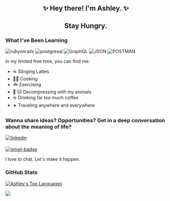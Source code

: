 <div align="center">

## &#x2728; Hey there! I'm Ashley. &#x2728;

## Stay Hungry.

</div>


<h3>What I've Been Learning</h3>

![rubyonrails](https://img.shields.io/badge/rubyonrails-000000?style=for-the-badge&logo=rubyonrails&logoColor=red)
![postgresql](https://img.shields.io/badge/postgresql-000000?style=for-the-badge&logo=postgresql&logoColor=light-blue)
![GraphQL](https://img.shields.io/badge/GraphQL-000000?style=for-the-badge&logo=GraphQL&logoColor=pink)
![JSON](https://img.shields.io/badge/JSON-100000?style=for-the-badge&logo=JSON&logoColor=477DC3&labelColor=000000&color=000000)
![POSTMAN](https://img.shields.io/badge/POSTMAN-100000?style=for-the-badge&logo=Postman&logoColor=ef5b25&labelColor=000000&color=000000)

In my limited free time, you can find me:

- ☕ Slinging Lattes
- 👩‍🍳 Cooking
- 🚲 Exercising
- 🐶 🐱 Decompressing with my animals
- ☕️ Drinking far too much coffee
- ✈️ Traveling anywhere and everywhere

<h3>Wanna share ideas? Opportunities? Get in a deep conversation about the meaning of life?</h3>

<a href="https://linkedin.com/in/ashuhleyt" target="_blank">
  <img src="https://img.shields.io/badge/linkedin-%231E77B5.svg?&style=for-the-badge&logo=linkedin&logoColor=white" alt="linkedin" style="margin-bottom: 5px;" />
</a>

[![gmail-badge]][Gmail]

I love to chat. Let's make it happen.

<h3>GitHub Stats</h3>

[![Ashley's Top Languages](https://github-readme-stats.vercel.app/api/top-langs/?username=ashuhleyt)](https://github.com/anuraghazra/github-readme-stats)

![](https://github-readme-stats.vercel.app/api?username=ashuhleyt&show_icons=true&hide_border=true)
<!--LINKS--> 
[gmail-badge]: https://img.shields.io/badge/-ashuhleyt@gmail.com-c14438?style=flat&logo=Gmail&logoColor=white
[Gmail]: mailto:ashuhleyt@gmail.com
